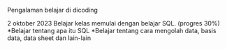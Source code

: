 Pengalaman belajar di dicoding

2 oktober 2023
Belajar kelas memulai dengan belajar SQL. (progres 30%)
*Belajar tentang apa itu SQL
*Belajar tentang cara mengolah data, basis data, data sheet dan lain-lain
